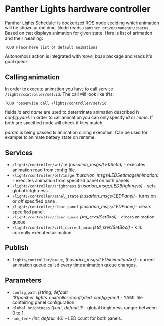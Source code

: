 # Panther Lights hardware controller

Panther Lights Scheduler is dockerized ROS node deciding which animation will be shown at the time. Node reads `/panther_driver/manager/status`. Based on that displays animation for given state. Here is list of animation and their meaning:

```
TODO Place here list of default animations
```

Autonomous action is integrated with *move_base* package and reads it's goal queue.


## Calling animation
In order to execute animation you have to call service `/lights/controller/set/id`. The call will look like this:
```
TODO rosservice call /lights/controller/set/id
```

fields *id* and *name* are used to determinate animation described in *config.yaml*. In order to call animation you can only specify *id* or *name*. If both are specified node will check if they match.

*param* is being passed to animation during execution. Can be used for example to animate battery state on runtime.

## Services
- `/lights/controller/set/id` *(husarion_msgs/LEDSetId)* - executes animation read from config file.
- `/lights/controller/set/image` *(husarion_msgs/LEDSetImageAnimation)* - executes animation from specified panel on both panels.
- `/lights/controller/brightness` *(husarion_msgs/LEDBrightness)* - sets global brightness.
- `/lights/controller/panel_state` *(husarion_msgs/LEDPanel)* - turns on or off specified panel.
- `/lights/controller/clear_panel` *(husarion_msgs/LEDPanel)* - clears specified panel.
- `/lights/controller/clear_queue` *(std_srvs/SetBool)* - clears animation queue.
- `/lights/controller/kill_current_anim` *(std_srvs/SetBool)* - kills currently executed animation.


## Publish
- `lights/controller/queue`, *(husarion_msgs/LEDAnimationArr)* - current animation queue called every time animation queue changes.


## Parameters
- `config_path` *(string, default '$(panther_lights_controller)/config/led_config.yaml)* - YAML file containing panel configuration.
- `global_brightness` *(float, default 1)* - global brightness ranges between 0 to 1.
- `num_led` - *(int, default 46)* - LED count for both panels.
